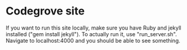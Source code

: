 # Codegrove site

If you want to run this site locally, make sure you have Ruby and jekyll installed ("gem install jekyll"). To actually run it, use "run_server.sh". Navigate to localhost:4000 and you should be able to see something.

